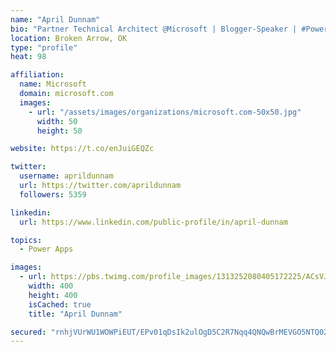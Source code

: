 ```yaml
---
name: "April Dunnam"
bio: "Partner Technical Architect @Microsoft | Blogger-Speaker | #PowerApps, #PowerAutomate, #Office365, #SharePoint | #WIT | #Karaoke Queen"
location: Broken Arrow, OK
type: "profile"
heat: 98

affiliation:
  name: Microsoft
  domain: microsoft.com
  images:
    - url: "/assets/images/organizations/microsoft.com-50x50.jpg"
      width: 50
      height: 50

website: https://t.co/enJuiGEQZc

twitter:
  username: aprildunnam
  url: https://twitter.com/aprildunnam
  followers: 5359

linkedin:
  url: https://www.linkedin.com/public-profile/in/april-dunnam

topics:
  - Power Apps

images:
  - url: https://pbs.twimg.com/profile_images/1313252080405172225/ACsVJFqU_400x400.jpg
    width: 400
    height: 400
    isCached: true
    title: "April Dunnam"

secured: "rnhjVUrWU1WOWPiEUT/EPv01qDsIk2ulOgD5C2R7Nqq4QNQwBrMEVGO5NTQ02mL+Fvwim2Cd87C2O49mvwVBgXVEdLeF8KnWIEf4fMr9AzjvOqC/siL59jlwZz4jzQB1at1ZlUu22nbN4EzmPxSg7kIN8xR63fQ4x5CN8/L1nDehrtFhQUMVs/PiIATQJ30qCWLa0ootpc+V5vFguj0Vf804JATPCdgqib6lf6i0yjc4fVTOZR37lkPKI05K5M/JrncBYVK6JWoKKmoUsaqgNYpavS9n4rUfPV8ujjrd3Ul9WtKsnVd74L/nl6T5CBPbvMEB3jw4zc3EGZ+lQ3jldmckdHSIpue2Li378vqMaiiybJScuWmyNyv7aVdzcN7hTwqzB5UgnOeWjIs4wWLwM5LipNwmoCuwGOcRjfIWDh8=;kFln001aJ28qL/1YObBG/g=="
---
```


